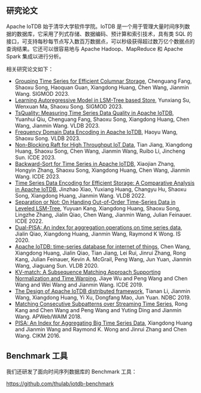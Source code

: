 <!--

    Licensed to the Apache Software Foundation (ASF) under one
    or more contributor license agreements.  See the NOTICE file
    distributed with this work for additional information
    regarding copyright ownership.  The ASF licenses this file
    to you under the Apache License, Version 2.0 (the
    "License"); you may not use this file except in compliance
    with the License.  You may obtain a copy of the License at
    
        http://www.apache.org/licenses/LICENSE-2.0
    
    Unless required by applicable law or agreed to in writing,
    software distributed under the License is distributed on an
    "AS IS" BASIS, WITHOUT WARRANTIES OR CONDITIONS OF ANY
    KIND, either express or implied.  See the License for the
    specific language governing permissions and limitations
    under the License.

-->

## 研究论文

Apache IoTDB 始于清华大学软件学院。IoTDB 是一个用于管理大量时间序列数据的数据库，它采用了列式存储、数据编码、预计算和索引技术，具有类 SQL 的接口，可支持每秒每节点写入数百万数据点，可以秒级获得超过数万亿个数据点的查询结果。它还可以很容易地与 Apache Hadoop、MapReduce 和 Apache Spark 集成以进行分析。

相关研究论文如下：
* [Grouping Time Series for Efficient Columnar Storage](https://sxsong.github.io/doc/23sigmod-group.pdf), Chenguang Fang, Shaoxu Song, Haoquan Guan, Xiangdong Huang, Chen Wang, Jianmin Wang. SIGMOD 2023.
* [Learning Autoregressive Model in LSM-Tree based Store](https://sxsong.github.io/doc/23kdd.pdf), Yunxiang Su, Wenxuan Ma, Shaoxu Song. SIGMOD 2023.
* [TsQuality: Measuring Time Series Data Quality in Apache IoTDB](https://sxsong.github.io/doc/23vldb-qaulity.pdf), Yuanhui Qiu, Chenguang Fang, Shaoxu Song, Xiangdong Huang, Chen Wang, Jianmin Wang. VLDB 2023.
* [Frequency Domain Data Encoding in Apache IoTDB](https://sxsong.github.io/doc/22vldb-frequency.pdf), Haoyu Wang, Shaoxu Song. VLDB 2023.
* [Non-Blocking Raft for High Throughput IoT Data](https://sxsong.github.io/doc/23icde-raft.pdf), Tian Jiang, Xiangdong Huang, Shaoxu Song, Chen Wang, Jianmin Wang, Ruibo Li, Jincheng Sun. ICDE 2023.
* [Backward-Sort for Time Series in Apache IoTDB](https://sxsong.github.io/doc/23icde-sort.pdf), Xiaojian Zhang, Hongyin Zhang, Shaoxu Song, Xiangdong Huang, Chen Wang, Jianmin Wang. ICDE 2023.
* [Time Series Data Encoding for Efficient Storage: A Comparative Analysis in Apache IoTDB](https://sxsong.github.io/doc/22vldb-encoding.pdf), Jinzhao Xiao, Yuxiang Huang, Changyu Hu, Shaoxu Song, Xiangdong Huang, Jianmin Wang. VLDB 2022.
* [Separation or Not: On Handing Out-of-Order Time-Series Data in Leveled LSM-Tree](https://sxsong.github.io/doc/22icde-separation.pdf), Yuyuan Kang, Xiangdong Huang, Shaoxu Song, Lingzhe Zhang, Jialin Qiao, Chen Wang, Jianmin Wang, Julian Feinauer. ICDE 2022.
* [Dual-PISA: An index for aggregation operations on time series data](https://www.sciencedirect.com/science/article/pii/S0306437918305489), Jialin Qiao, Xiangdong Huang, Jianmin Wang, Raymond K Wong. IS 2020.
* [Apache IoTDB: time-series database for internet of things](http://www.vldb.org/pvldb/vol13/p2901-wang.pdf), Chen Wang, Xiangdong Huang, Jialin Qiao, Tian Jiang, Lei Rui, Jinrui Zhang, Rong Kang, Julian Feinauer, Kevin A. McGrail, Peng Wang, Jun Yuan, Jianmin Wang, Jiaguang Sun. VLDB 2020.
* [KV-match: A Subsequence Matching Approach Supporting Normalization and Time Warping](https://www.semanticscholar.org/paper/KV-match%3A-A-Subsequence-Matching-Approach-and-Time-Wu-Wang/9ed84cb15b7e5052028fc5b4d667248713ac8592), Jiaye Wu and Peng Wang and Chen Wang and Wei Wang and Jianmin Wang. ICDE 2019.
* [The Design of Apache IoTDB distributed framework](http://ndbc2019.sdu.edu.cn/info/1002/1044.htm), Tianan Li, Jianmin Wang, Xiangdong Huang, Yi Xu, Dongfang Mao, Jun Yuan. NDBC 2019.
* [Matching Consecutive Subpatterns over Streaming Time Series](https://link.springer.com/chapter/10.1007/978-3-319-96893-3_8), Rong Kang and Chen Wang and Peng Wang and Yuting Ding and Jianmin Wang. APWeb/WAIM 2018.
* [PISA: An Index for Aggregating Big Time Series Data](https://dl.acm.org/citation.cfm?id=2983775&dl=ACM&coll=DL), Xiangdong Huang and Jianmin Wang and Raymond K. Wong and Jinrui Zhang and Chen Wang. CIKM 2016.

## Benchmark 工具

我们还研发了面向时间序列数据库的 Benchmark 工具： 

https://github.com/thulab/iotdb-benchmark
